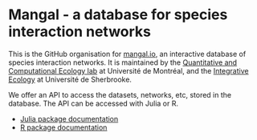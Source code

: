 # Mangal - a database for species interaction networks

This is the GitHub organisation for [mangal.io](https://mangal.io), an interactive database of species interaction networks. It is maintained by the [Quantitative and Computational Ecology lab](https://poisotlab.io./) at Université de Montréal, and the [Integrative Ecology](https://ielab.recherche.usherbrooke.ca/) at Université de Sherbrooke.

We offer an API to access the datasets, networks, etc, stored in the database. The API can be accessed with Julia or R.

- [Julia package documentation](https://docs.ecojulia.org/Mangal.jl/stable/)
- [R package documentation](https://docs.ropensci.org/rmangal/)
